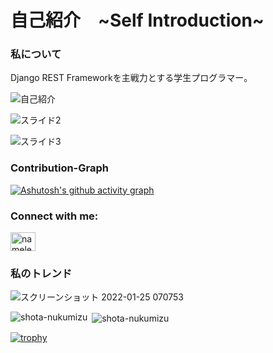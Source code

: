 <h1>自己紹介　~Self Introduction~</h1>

<h3>私について</h3>

Django REST Frameworkを主戦力とする学生プログラマー。

![自己紹介](https://user-images.githubusercontent.com/82911032/150275076-2c86cb86-ee9b-43ee-8284-af35631936ec.png)


![スライド2](https://user-images.githubusercontent.com/82911032/150274695-d4a75f86-f0e5-4efe-8513-34ba7ab2eef7.PNG)


![スライド3](https://user-images.githubusercontent.com/82911032/150274718-164a1bc5-f652-438e-a442-8f3c3b59e86b.PNG)



<h3 align="left">Contribution-Graph</h3>

[![Ashutosh's github activity graph](https://activity-graph.herokuapp.com/graph?username=shota-nukumizu&bg_color=f8f9fc&color=0a0a0a&line=585cb6&point=03d3d&area=true&hide_border=true)](https://github.com/ashutosh00710/github-readme-activity-graph)

<h3 align="left">Connect with me:</h3>
<p align="left">
<a href="https://twitter.com/nameless_sn" target="blank"><img align="center" src="https://raw.githubusercontent.com/rahuldkjain/github-profile-readme-generator/master/src/images/icons/Social/twitter.svg" alt="nameless_sn" height="30" width="40" /></a>
</p>

<h3 align="left">私のトレンド</h3>

![スクリーンショット 2022-01-25 070753](https://user-images.githubusercontent.com/82911032/150873149-84ca55fa-91f2-463e-b43c-0b27331ded5c.png)


<p><img align="left" src="https://github-readme-stats.vercel.app/api/top-langs?username=shota-nukumizu&show_icons=true&locale=en&layout=compact" alt="shota-nukumizu" /></p>

<p>&nbsp;<img align="center" src="https://github-readme-stats.vercel.app/api?username=shota-nukumizu&show_icons=true&locale=en" alt="shota-nukumizu" /></p>

[![trophy](https://github-profile-trophy.vercel.app/?username=shota-nukumizu)](https://github.com/ryo-ma/github-profile-trophy)
